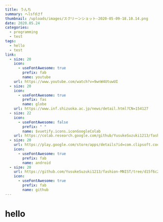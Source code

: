```yaml
---
title: うんち
summary: へlsfdさf
thumbnail: /uploads/images/スクリーンショット-2020-05-09-18.10.14.png
date: 2020.05.24
categories:
  - programming
  - test
tags:
  - hello
  - test
link:
  - size: 20
    icon:
      - useFontAwesome: true
        prefix: fab
        name: youtube
    url: https://www.youtube.com/watch?v=9wnW4UtuwUI
  - size: 20
    icon:
      - useFontAwesome: true
        prefix: fas
        name: globe
    url: https://www.inf.shizuoka.ac.jp/news/detail.html?CN=154127
  - size: 22
    icon:
      - useFontAwesome: false
        prefix: " "
        name: $vuetify.icons.iconGoogleColab
    url: https://colab.research.google.com/github/YusukeSuzuki1213/fashion-MNIST/blob/
  - size: 20
    url: https://play.google.com/store/apps/details?id=com.clipsoft.coolsnapper&hl=ja&pcampaignid=pcampaignidMKT-Other-global-all-co-prtnr-py-PartBadge-Mar2515-1
    icon:
      - useFontAwesome: true
        prefix: fab
        name: android
  - size: 20
    url: https://github.com/YusukeSuzuki1213/fashion-MNIST/tree/d15f6c292e5d79ce8ff03aec0b41d3b916233d61
    icon:
      - useFontAwesome: true
        prefix: fab
        name: github
---
```

# hello